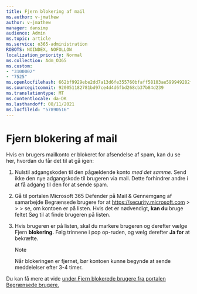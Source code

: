 ```yaml
---
title: Fjern blokering af mail
ms.author: v-jmathew
author: v-jmathew
manager: dansimp
audience: Admin
ms.topic: article
ms.service: o365-administration
ROBOTS: NOINDEX, NOFOLLOW
localization_priority: Normal
ms.collection: Adm_O365
ms.custom:
- "3100002"
- "7525"
ms.openlocfilehash: 662bf9929ebe2dd7a13d6fe355760bfaff58103ae599949282f86da4b7e2a8e7
ms.sourcegitcommit: 920051182781bd97ce4d4d6fbd268cb37b84d239
ms.translationtype: MT
ms.contentlocale: da-DK
ms.lasthandoff: 08/11/2021
ms.locfileid: "57890516"
---
```

# <a name="unblock-email"></a>Fjern blokering af mail

Hvis en brugers mailkonto er blokeret for afsendelse af spam, kan du se her, hvordan du får det til at gå igen:

1. Nulstil adgangskoden til den pågældende konto *med det samme.* Send ikke den nye adgangskode til brugeren via mail. Dette forhindrer andre i at få adgang til den for at sende spam.
2. Gå til portalen Microsoft 365 Defender på Mail & Gennemgang af samarbejde Begrænsede brugere for at <https://security.microsoft.com> \>  \>  \>  se, om kontoen er på listen. Hvis det er nødvendigt, **kan du** bruge feltet Søg til at finde brugeren på listen.
3. Hvis brugeren er på listen, skal du markere brugeren og derefter vælge Fjern **blokering.** Følg trinnene i pop op-ruden, og vælg derefter **Ja for** at bekræfte.

   > [!NOTE]
   > Når blokeringen er fjernet, bør kontoen kunne begynde at sende meddelelser efter 3-4 timer.

Du kan få mere at vide [under Fjern blokerede brugere fra portalen Begrænsede brugere.](https://docs.microsoft.com/microsoft-365/security/office-365-security/removing-user-from-restricted-users-portal-after-spam)
